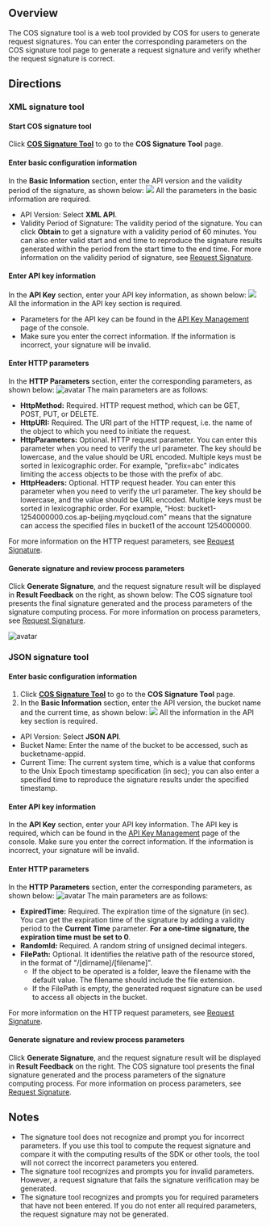 ## Overview

The COS signature tool is a web tool provided by COS for users to generate request signatures. You can enter the corresponding parameters on the COS signature tool page to generate a request signature and verify whether the request signature is correct.
## Directions

### XML signature tool

#### Start COS signature tool

Click **[COS Signature Tool](https://cos5.cloud.tencent.com/static/cos-sign/)** to go to the **COS Signature Tool** page.

#### Enter basic configuration information

In the **Basic Information** section, enter the API version and the validity period of the signature, as shown below:
![](https://main.qcloudimg.com/raw/6855a2f6b18779037090e0769303bbc7.png)
All the parameters in the basic information are required.
-  API Version: Select **XML API**.
-  Validity Period of Signature: The validity period of the signature. You can click **Obtain** to get a signature with a validity period of 60 minutes. You can also enter valid start and end time to reproduce the signature results generated within the period from the start time to the end time. For more information on the validity period of signature, see [Request Signature](https://intl.cloud.tencent.com/document/product/436/7778#.E7.AD.BE.E5.90.8D.E5.86.85.E5.AE.B9).

#### Enter API key information

In the **API Key** section, enter your API key information, as shown below:
![](https://main.qcloudimg.com/raw/c28b93819a8fdd9e121e6b0702d098d4.png)
All the information in the API key section is required.
-  Parameters for the API key can be found in the [API Key Management](https://console.cloud.tencent.com/cam/capi) page of the console.
-  Make sure you enter the correct information. If the information is incorrect, your signature will be invalid.

#### Enter HTTP parameters

In the **HTTP Parameters** section, enter the corresponding parameters, as shown below:
![avatar](https://main.qcloudimg.com/raw/8fbc5566b31777e646aa457239468cda.png)
The main parameters are as follows:
-  **HttpMethod:** Required. HTTP request method, which can be GET, POST, PUT, or DELETE.
-  **HttpURI:** Required. The URI part of the HTTP request, i.e. the name of the object to which you need to initiate the request.
-  **HttpParameters:** Optional. HTTP request parameter. You can enter this parameter when you need to verify the url parameter. The key should be lowercase, and the value should be URL encoded. Multiple keys must be sorted in lexicographic order.
 For example, "prefix=abc" indicates limiting the access objects to be those with the prefix of abc.
-  **HttpHeaders:** Optional. HTTP request header. You can enter this parameter when you need to verify the url parameter. The key should be lowercase, and the value should be URL encoded. Multiple keys must be sorted in lexicographic order.
 For example, "Host: bucket1-1254000000.cos.ap-beijing.myqcloud.com" means that the signature can access the specified files in bucket1 of the account 1254000000.

For more information on the HTTP request parameters, see [Request Signature](https://intl.cloud.tencent.com/document/product/436/7778#signature-.E8.AE.A1.E7.AE.97).

#### Generate signature and review process parameters

Click **Generate Signature**, and the request signature result will be displayed in **Result Feedback** on the right, as shown below:
The COS signature tool presents the final signature generated and the process parameters of the signature computing process. For more information on process parameters, see [Request Signature](https://intl.cloud.tencent.com/document/product/436/7778#signature-.E8.AE.A1.E7.AE.97).

![avatar](https://main.qcloudimg.com/raw/4e5d3164848078e4ac2dc0b9b767ca00.png)

### JSON signature tool

#### Enter basic configuration information

1. Click **[COS Signature Tool](https://cos5.cloud.tencent.com/static/cos-sign/)** to go to the **COS Signature Tool** page.
2. In the **Basic Information** section, enter the API version, the bucket name and the current time, as shown below:
![](https://main.qcloudimg.com/raw/8b764cd2bef9d2d64a3b8faeb26afff1.png)
All the information in the API key section is required.
-  API Version: Select **JSON API**.
-  Bucket Name: Enter the name of the bucket to be accessed, such as bucketname-appid.
-  Current Time: The current system time, which is a value that conforms to the Unix Epoch timestamp specification (in sec); you can also enter a specified time to reproduce the signature results under the specified timestamp.

#### Enter API key information

In the **API Key** section, enter your API key information.
The API key is required, which can be found in the [API Key Management](https://console.cloud.tencent.com/cam/capi) page of the console.
Make sure you enter the correct information. If the information is incorrect, your signature will be invalid.

#### Enter HTTP parameters

In the **HTTP Parameters** section, enter the corresponding parameters, as shown below:
![avatar](https://main.qcloudimg.com/raw/621bd5458b8da2dcfc6eea7d707fecbb.png)
The main parameters are as follows:
-  **ExpiredTime:** Required. The expiration time of the signature (in sec). You can get the expiration time of the signature by adding a validity period to the **Current Time** parameter. **For a one-time signature, the expiration time must be set to 0**.
-  **RandomId:** Required. A random string of unsigned decimal integers.
-  **FilePath:** Optional. It identifies the relative path of the resource stored, in the format of "/[dirname]/[filename]".
   - If the object to be operated is a folder, leave the filename with the default value. The filename should include the file extension.
   - If the FilePath is empty, the generated request signature can be used to access all objects in the bucket.

For more information on the HTTP request parameters, see [Request Signature](https://intl.cloud.tencent.com/document/product/436/7778).

#### Generate signature and review process parameters

Click **Generate Signature**, and the request signature result will be displayed in **Result Feedback** on the right.
The COS signature tool presents the final signature generated and the process parameters of the signature computing process. For more information on process parameters, see [Request Signature](https://intl.cloud.tencent.com/document/product/436/7778).

## Notes
-  The signature tool does not recognize and prompt you for incorrect parameters. If you use this tool to compute the request signature and compare it with the computing results of the SDK or other tools, the tool will not correct the incorrect parameters you entered.
-  The signature tool recognizes and prompts you for invalid parameters. However, a request signature that fails the signature verification may be generated.
-  The signature tool recognizes and prompts you for required parameters that have not been entered. If you do not enter all required parameters, the request signature may not be generated.

